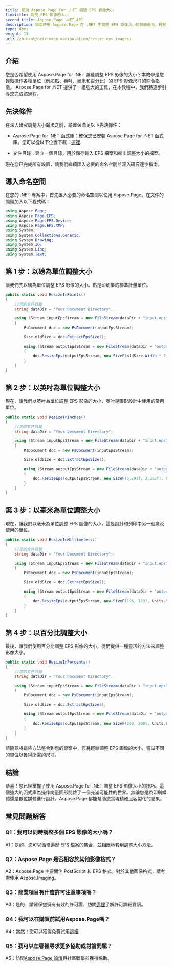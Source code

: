```yaml
---
title: 使用 Aspose.Page for .NET 調整 EPS 影像大小
linktitle: 調整 EPS 影像的大小
second_title: Aspose.Page .NET API
description: 探索使用 Aspose.Page 在 .NET 中調整 EPS 影像大小的無縫過程。輕鬆實現點、英吋、毫米和百分比的精度。
type: docs
weight: 11
url: /zh-hant/net/image-manipulation/resize-eps-images/
---
```

## 介紹

您是否希望使用 Aspose.Page for .NET 無縫調整 EPS 影像的大小？本教學是您輕鬆操作各種單位（例如點、英吋、毫米和百分比）的 EPS 影像尺寸的綜合指南。 Aspose.Page for .NET 提供了一組強大的工具，在本教程中，我們將逐步引導您完成該過程。

## 先決條件

在深入研究調整大小魔法之前，請確保滿足以下先決條件：

-  Aspose.Page for .NET 函式庫：確保您已安裝 Aspose.Page for .NET 函式庫。您可以從以下位置下載：[這裡](https://releases.aspose.com/page/net/).

- 文件目錄：建立一個目錄，用於儲存輸入 EPS 檔案和輸出調整大小的檔案。

現在您已完成所有設置，讓我們繼續匯入必要的命名空間並深入研究逐步指南。

## 導入命名空間

在您的 .NET 專案中，首先匯入必要的命名空間以使用 Aspose.Page。在文件的開頭加入以下程式碼：

```csharp
using Aspose.Page;
using Aspose.Page.EPS;
using Aspose.Page.EPS.Device;
using Aspose.Page.EPS.XMP;
using System;
using System.Collections.Generic;
using System.Drawing;
using System.IO;
using System.Linq;
using System.Text;
```

## 第 1 步：以磅為單位調整大小

讓我們先以磅為單位調整 EPS 影像的大小。點是印刷業的標準計量單位。

```csharp
public static void ResizeInPoints()
{
    //您的文件目錄
    string dataDir = "Your Document Directory";

    using (Stream inputEpsStream = new FileStream(dataDir + "input.eps", FileMode.Open, FileAccess.Read))
    {
        PsDocument doc = new PsDocument(inputEpsStream);

        Size oldSize = doc.ExtractEpsSize();

        using (Stream outputEpsStream = new FileStream(dataDir + "output_resize_points.eps", FileMode.Create, FileAccess.Write))
        {
            doc.ResizeEps(outputEpsStream, new SizeF(oldSize.Width * 2, oldSize.Height * 2), Units.Points);
        }
    }
}
```

## 第 2 步：以英吋為單位調整大小

現在，讓我們以英吋為單位調整 EPS 影像的大小，英吋是圖形設計中使用的常用單位。

```csharp
public static void ResizeInInches()
{
    //您的文件目錄
    string dataDir = "Your Document Directory";

    using (Stream inputEpsStream = new FileStream(dataDir + "input.eps", FileMode.Open, FileAccess.Read))
    {
        PsDocument doc = new PsDocument(inputEpsStream);

        Size oldSize = doc.ExtractEpsSize();

        using (Stream outputEpsStream = new FileStream(dataDir + "output_resize_inches.eps", FileMode.Create, FileAccess.Write))
        {
            doc.ResizeEps(outputEpsStream, new SizeF(5.791f, 3.625f), Units.Inches);
        }
    }
}
```

## 第 3 步：以毫米為單位調整大小

現在，讓我們以毫米為單位調整 EPS 圖像的大小，這是設計和列印中另一個廣泛使用的單位。

```csharp
public static void ResizeInMillimeters()
{
    //您的文件目錄
    string dataDir = "Your Document Directory";

    using (Stream inputEpsStream = new FileStream(dataDir + "input.eps", FileMode.Open, FileAccess.Read))
    {
        PsDocument doc = new PsDocument(inputEpsStream);

        Size oldSize = doc.ExtractEpsSize();

        using (Stream outputEpsStream = new FileStream(dataDir + "output_resize_mms.eps", FileMode.Create, FileAccess.Write))
        {
            doc.ResizeEps(outputEpsStream, new SizeF(196, 123), Units.Millimeters);
        }
    }
}
```

## 第 4 步：以百分比調整大小

最後，讓我們使用百分比調整 EPS 影像的大小，從而提供一種靈活的方法來調整影像大小。

```csharp
public static void ResizeInPercents()
{
    //您的文件目錄
    string dataDir = "Your Document Directory";

    using (Stream inputEpsStream = new FileStream(dataDir + "input.eps", FileMode.Open, FileAccess.Read))
    {
        PsDocument doc = new PsDocument(inputEpsStream);

        Size oldSize = doc.ExtractEpsSize();

        using (Stream outputEpsStream = new FileStream(dataDir + "output_resize_percents.eps", FileMode.Create, FileAccess.Write))
        {
            doc.ResizeEps(outputEpsStream, new SizeF(200, 200), Units.Percents);
        }
    }
}
```

請隨意將這些方法整合到您的專案中，您將輕鬆調整 EPS 圖像的大小。嘗試不同的單位以獲得所需的尺寸。

## 結論

恭喜！您已經掌握了使用 Aspose.Page for .NET 調整 EPS 影像大小的技巧。這個強大的函式庫為操作向量圖形開啟了一個充滿可能性的世界。無論您是為印刷媒體還是數位媒體進行設計，Aspose.Page 都能幫助您實現精確且客製化的結果。

## 常見問題解答

### Q1：我可以同時調整多個 EPS 影像的大小嗎？

A1：是的，您可以循環遍歷 EPS 檔案的集合，並相應地套用調整大小方法。

### Q2：Aspose.Page 是否相容於其他影像格式？

A2：Aspose.Page 主要關注 PostScript 和 EPS 格式。對於其他圖像格式，請考慮使用 Aspose.Imaging。

### Q3：商業項目有什麼許可注意事項嗎？

 A3：是的，請確保您擁有有效的許可證。訪問[這裡](https://purchase.aspose.com/buy)了解許可詳細資訊。

### Q4：我可以在購買前試用Aspose.Page嗎？

 A4：當然！您可以獲得免費試用[這裡](https://releases.aspose.com/).

### Q5：我可以在哪裡尋求更多協助或討論問題？

 A5：訪問[Aspose.Page 論壇](https://forum.aspose.com/c/page/39)與社區聯繫並獲得協助。